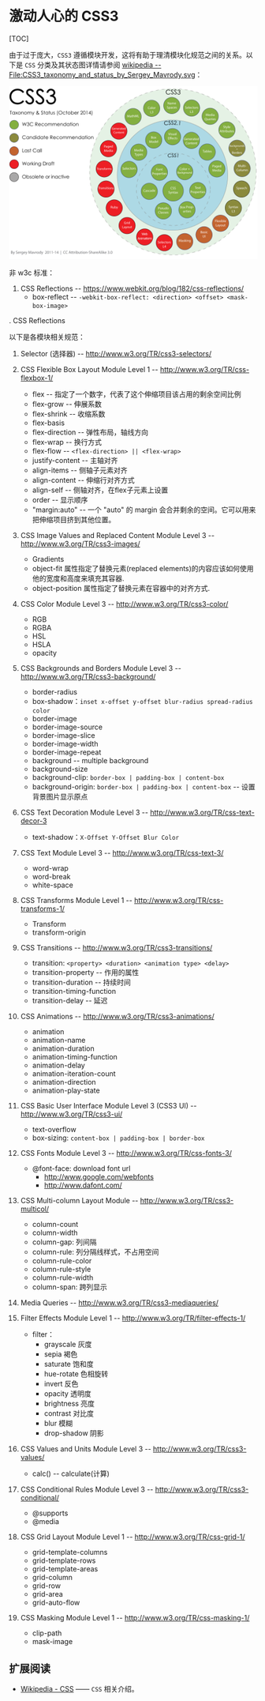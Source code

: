 # 激动人心的 CSS3
[TOC]




由于过于庞大，`CSS3` 遵循模块开发，这将有助于理清模块化规范之间的关系。以下是 `CSS` 分类及其状态图详情请参阅 [wikipedia -- File:CSS3_taxonomy_and_status_by_Sergey_Mavrody.svg][1]：

<img src="./images/CSS3_taxonomy_and_status_by_Sergey_Mavrody.svg.png" style="max-width:100%"/>

非 w3c 标准：

 1. CSS Reflections -- https://www.webkit.org/blog/182/css-reflections/
     - box-reflect -- `-webkit-box-reflect: <direction> <offset> <mask-box-image>`

. CSS Reflections

以下是各模块相关规范：

 1. Selector (选择器) -- http://www.w3.org/TR/css3-selectors/
 2. CSS Flexible Box Layout Module Level 1 -- http://www.w3.org/TR/css-flexbox-1/
     - flex -- 指定了一个数字，代表了这个伸缩项目该占用的剩余空间比例
     - flex-grow -- 伸展系数
     - flex-shrink -- 收缩系数
     - flex-basis
     - flex-direction -- 弹性布局，轴线方向
     - flex-wrap -- 换行方式
     - flex-flow -- `<flex-direction> || <flex-wrap>`
     - justify-content -- 主轴对齐
     - align-items -- 侧轴子元素对齐
     - align-content -- 伸缩行对齐方式
     - align-self -- 侧轴对齐，在flex子元素上设置
     - order -- 显示顺序
     - "margin:auto" -- 一个 "auto" 的 margin 会合并剩余的空间。它可以用来把伸缩项目挤到其他位置。
 3. CSS Image Values and Replaced Content Module Level 3 -- http://www.w3.org/TR/css3-images/
     - Gradients
     - object-fit 属性指定了替换元素(replaced elements)的内容应该如何使用他的宽度和高度来填充其容器.
     - object-position 属性指定了替换元素在容器中的对齐方式.
 4. CSS Color Module Level 3 -- http://www.w3.org/TR/css3-color/
     - RGB
     - RGBA
     - HSL
     - HSLA
     - opacity
 5. CSS Backgrounds and Borders Module Level 3 -- http://www.w3.org/TR/css3-background/
     - border-radius
     - box-shadow：`inset x-offset y-offset blur-radius spread-radius color`
     - border-image
     - border-image-source
     - border-image-slice
     - border-image-width
     - border-image-repeat
     - background -- multiple background
     - background-size
     - background-clip: `border-box | padding-box | content-box`
     - background-origin: `border-box | padding-box | content-box` -- 设置背景图片显示原点
 6. CSS Text Decoration Module Level 3 -- http://www.w3.org/TR/css-text-decor-3
     - text-shadow：`X-Offset Y-Offset Blur Color`
 7. CSS Text Module Level 3 -- http://www.w3.org/TR/css-text-3/
     - word-wrap
     - word-break
     - white-space
 8. CSS Transforms Module Level 1 -- http://www.w3.org/TR/css-transforms-1/
     - Transform
     - transform-origin
 9. CSS Transitions -- http://www.w3.org/TR/css3-transitions/
     - transition: `<property> <duration> <animation type> <delay>`
     - transition-property -- 作用的属性
     - transition-duration -- 持续时间
     - transition-timing-function
     - transition-delay -- 延迟
 10. CSS Animations -- http://www.w3.org/TR/css3-animations/
     - animation
     - animation-name
     - animation-duration
     - animation-timing-function
     - animation-delay
     - animation-iteration-count
     - animation-direction
     - animation-play-state
 11. CSS Basic User Interface Module Level 3 (CSS3 UI) -- http://www.w3.org/TR/css3-ui/
     - text-overflow
     - box-sizing: `content-box | padding-box | border-box`

 12. CSS Fonts Module Level 3 -- http://www.w3.org/TR/css-fonts-3/
     - @font-face: download font url
         - http://www.google.com/webfonts
         - http://www.dafont.com/

 13. CSS Multi-column Layout Module -- http://www.w3.org/TR/css3-multicol/
     - column-count
     - column-width
     - column-gap: 列间隔
     - column-rule: 列分隔线样式，不占用空间
     - column-rule-color
     - column-rule-style
     - column-rule-width
     - column-span: 跨列显示

 14. Media Queries -- http://www.w3.org/TR/css3-mediaqueries/
 15. Filter Effects Module Level 1 -- http://www.w3.org/TR/filter-effects-1/
     - filter：
         - grayscale 灰度
         - sepia 褐色
         - saturate 饱和度
         - hue-rotate 色相旋转
         - invert 反色
         - opacity 透明度
         - brightness 亮度
         - contrast 对比度
         - blur 模糊
         - drop-shadow 阴影
 16. CSS Values and Units Module Level 3 -- http://www.w3.org/TR/css3-values/
     - calc() -- calculate(计算)
 17. CSS Conditional Rules Module Level 3 -- http://www.w3.org/TR/css3-conditional/
     - @supports 
     - @media

 18. CSS Grid Layout Module Level 1 -- http://www.w3.org/TR/css-grid-1/
     - grid-template-columns
     - grid-template-rows
     - grid-template-areas
     - grid-column
     - grid-row
     - grid-area
     - grid-auto-flow
 19. CSS Masking Module Level 1 -- http://www.w3.org/TR/css-masking-1/
     - clip-path
     - mask-image

## 扩展阅读
 - [Wikipedia - CSS][2] —— `CSS` 相关介绍。


[1]: http://en.wikipedia.org/wiki/File:CSS3_taxonomy_and_status_by_Sergey_Mavrody.svg
[2]: http://en.wikipedia.org/wiki/Cascading_Style_Sheets
  
 
